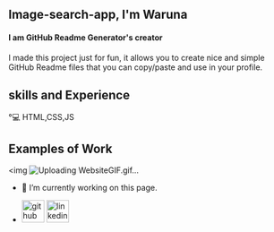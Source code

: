 ## Image-search-app, I'm Waruna
#### I am GitHub Readme Generator's creator


I made this project just for fun, it allows you to create nice and simple GitHub Readme files that you can copy/paste and use in your profile.

## skills and Experience
°💻 HTML,CSS,JS

## Examples of Work

<img ![Uploading WebsiteGIF.gif…]()


- 🔭 I’m currently working on this page.



- [<img src='https://cdn.jsdelivr.net/npm/simple-icons@3.0.1/icons/github.svg' alt='github' height='40'>](https://github.com/dhananjana123)  [<img src='https://cdn.jsdelivr.net/npm/simple-icons@3.0.1/icons/linkedin.svg' alt='linkedin' height='40'>](https://www.linkedin.com/in/https://www.linkedin.com/in/waruna-dhananjna-08137b228//)  






